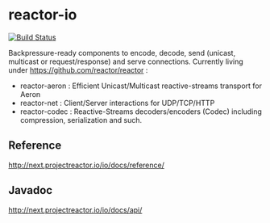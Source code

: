 # reactor-io

[![Build Status](https://drone.io/github.com/reactor/reactor-io/status.png)](https://drone.io/github.com/reactor/reactor-io/latest)

Backpressure-ready components to encode, decode, send (unicast, multicast or request/response) and serve connections. Currently living under https://github.com/reactor/reactor :
- reactor-aeron : Efficient Unicast/Multicast reactive-streams transport for Aeron
- reactor-net   : Client/Server interactions for UDP/TCP/HTTP
- reactor-codec : Reactive-Streams decoders/encoders (Codec) including compression, serialization and such.

## Reference
http://next.projectreactor.io/io/docs/reference/

## Javadoc
http://next.projectreactor.io/io/docs/api/

